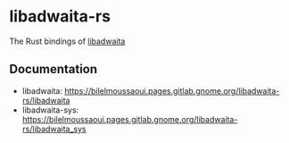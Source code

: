 # libadwaita-rs

The Rust bindings of [libadwaita](https://gitlab.gnome.org/GNOME/libadwaita)

## Documentation
- libadwaita: https://bilelmoussaoui.pages.gitlab.gnome.org/libadwaita-rs/libadwaita
- libadwaita-sys: https://bilelmoussaoui.pages.gitlab.gnome.org/libadwaita-rs/libadwaita_sys

